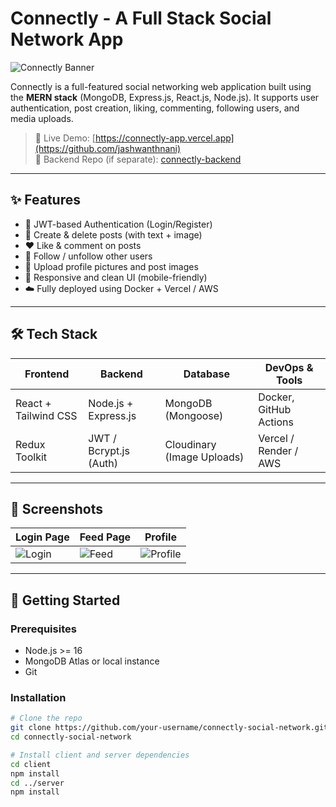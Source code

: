 # Connectly - A Full Stack Social Network App

![Connectly Banner](https://user-images.githubusercontent.com/your-image-link/banner.png)

Connectly is a full-featured social networking web application built using the **MERN stack** (MongoDB, Express.js, React.js, Node.js). It supports user authentication, post creation, liking, commenting, following users, and media uploads.

> 🚀 Live Demo: [https://connectly-app.vercel.app](https://github.com/jashwanthnani)  
> 📁 Backend Repo (if separate): [connectly-backend](https://github.com/jashwanthnani)

---

## ✨ Features

- 🔐 JWT-based Authentication (Login/Register)
- 📝 Create & delete posts (with text + image)
- ❤️ Like & comment on posts
- 👥 Follow / unfollow other users
- 📸 Upload profile pictures and post images
- 📃 Responsive and clean UI (mobile-friendly)
- ☁️ Fully deployed using Docker + Vercel / AWS

---

## 🛠️ Tech Stack

| Frontend             | Backend               | Database         | DevOps & Tools       |
|----------------------|------------------------|------------------|----------------------|
| React + Tailwind CSS | Node.js + Express.js   | MongoDB (Mongoose) | Docker, GitHub Actions |
| Redux Toolkit        | JWT / Bcrypt.js (Auth) | Cloudinary (Image Uploads) | Vercel / Render / AWS |

---

## 📸 Screenshots

| Login Page | Feed Page | Profile |
|------------|-----------|---------|
| ![Login](https://user-images.githubusercontent.com/your-image-link/login.png) | ![Feed](https://user-images.githubusercontent.com/your-image-link/feed.png) | ![Profile](https://user-images.githubusercontent.com/your-image-link/profile.png) |

---

## 🚀 Getting Started

### Prerequisites

- Node.js >= 16
- MongoDB Atlas or local instance
- Git

### Installation

```bash
# Clone the repo
git clone https://github.com/your-username/connectly-social-network.git
cd connectly-social-network

# Install client and server dependencies
cd client
npm install
cd ../server
npm install
